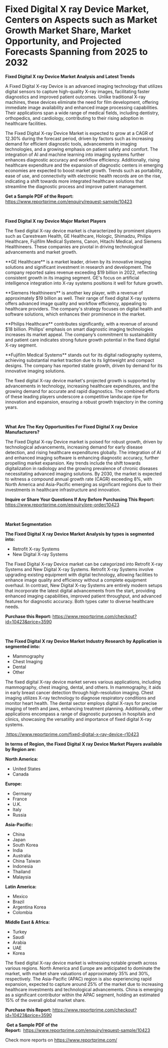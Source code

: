 <p><h1>Fixed Digital X ray Device Market, Centers on Aspects such as Market Growth Market Share, Market Opportunity, and Projected Forecasts Spanning from 2025 to 2032</h1></p><p><strong>Fixed Digital X ray Device Market Analysis and Latest Trends</strong></p>
<p><p>A Fixed Digital X-ray Device is an advanced imaging technology that utilizes digital sensors to capture high-quality X-ray images, facilitating faster diagnostics and improved patient outcomes. Unlike traditional X-ray machines, these devices eliminate the need for film development, offering immediate image availability and enhanced image processing capabilities. Their applications span a wide range of medical fields, including dentistry, orthopedics, and cardiology, contributing to their rising adoption in healthcare facilities.</p><p>The Fixed Digital X-ray Device Market is expected to grow at a CAGR of 12.30% during the forecast period, driven by factors such as increasing demand for efficient diagnostic tools, advancements in imaging technologies, and a growing emphasis on patient safety and comfort. The integration of AI and machine learning into imaging systems further enhances diagnostic accuracy and workflow efficiency. Additionally, rising healthcare expenditure and the expansion of diagnostic centers in emerging economies are expected to boost market growth. Trends such as portability, ease of use, and connectivity with electronic health records are on the rise, indicating a shift towards more integrated healthcare solutions that streamline the diagnostic process and improve patient management.</p></p>
<p><strong>Get a Sample PDF of the Report:&nbsp;</strong> <a href="https://www.reportprime.com/enquiry/request-sample/10423?utm_campaign=3310&utm_medium=2&utm_source=Github&utm_content=ia&utm_term=20032025&utm_id=fixed-digital-x-ray-device">https://www.reportprime.com/enquiry/request-sample/10423</a></p>
<p>&nbsp;</p>
<p><strong>Fixed Digital X ray Device Major Market Players</strong></p>
<p><p>The fixed digital X-ray device market is characterized by prominent players such as Carestream Health, GE Healthcare, Hologic, Shimadzu, Philips Healthcare, Fujifilm Medical Systems, Canon, Hitachi Medical, and Siemens Healthineers. These companies are pivotal in driving technological advancements and market growth.</p><p>**GE Healthcare** is a market leader, driven by its innovative imaging solutions and significant investment in research and development. The company reported sales revenue exceeding $19 billion in 2022, reflecting consistent growth in its imaging segment. GE's focus on artificial intelligence integration into X-ray systems positions it well for future growth.</p><p>**Siemens Healthineers** is another key player, with a revenue of approximately $19 billion as well. Their range of fixed digital X-ray systems offers advanced image quality and workflow efficiency, appealing to healthcare providers. The company's strategy focuses on digital health and software solutions, which enhances their prominence in the market.</p><p>**Philips Healthcare** contributes significantly, with a revenue of around $18 billion. Phillips’ emphasis on smart diagnostic imaging technologies increases its market appeal. The company’s commitment to sustainability and patient care indicates strong future growth potential in the fixed digital X-ray segment.</p><p>**Fujifilm Medical Systems** stands out for its digital radiography systems, achieving substantial market traction due to its lightweight and compact designs. The company has reported stable growth, driven by demand for its innovative imaging solutions.</p><p>The fixed digital X-ray device market's projected growth is supported by advancements in technology, increasing healthcare expenditures, and the growing demand for accurate and rapid diagnostics. The combined efforts of these leading players underscore a competitive landscape ripe for innovation and expansion, ensuring a robust growth trajectory in the coming years.</p></p>
<p>&nbsp;</p>
<p><strong>What Are The Key Opportunities For Fixed Digital X ray Device Manufacturers?</strong></p>
<p><p>The Fixed Digital X-ray Device market is poised for robust growth, driven by technological advancements, increasing demand for early disease detection, and rising healthcare expenditures globally. The integration of AI and enhanced imaging software is enhancing diagnostic accuracy, further propelling market expansion. Key trends include the shift towards digitalization in radiology and the growing prevalence of chronic diseases necessitating advanced imaging solutions. By 2030, the market is expected to witness a compound annual growth rate (CAGR) exceeding 8%, with North America and Asia-Pacific emerging as significant regions due to their investments in healthcare infrastructure and innovation.</p></p>
<p><strong>Inquire or Share Your Questions If Any Before Purchasing This Report:</strong> <a href="https://www.reportprime.com/enquiry/pre-order/10423?utm_campaign=3310&utm_medium=2&utm_source=Github&utm_content=ia&utm_term=20032025&utm_id=fixed-digital-x-ray-device">https://www.reportprime.com/enquiry/pre-order/10423</a></p>
<p>&nbsp;</p>
<p><strong>Market Segmentation</strong></p>
<p><strong>The Fixed Digital X ray Device Market Analysis by types is segmented into:</strong></p>
<p><ul><li>Retrofit X-ray Systems</li><li>New Digital X-ray Systems</li></ul></p>
<p><p>The Fixed Digital X-ray Device market can be categorized into Retrofit X-ray Systems and New Digital X-ray Systems. Retrofit X-ray Systems involve upgrading existing equipment with digital technology, allowing facilities to enhance image quality and efficiency without a complete equipment overhaul. In contrast, New Digital X-ray Systems are entirely modern setups that incorporate the latest digital advancements from the start, providing enhanced imaging capabilities, improved patient throughput, and advanced features for diagnostic accuracy. Both types cater to diverse healthcare needs.</p></p>
<p><strong>Purchase this Report:&nbsp;</strong><a href="https://www.reportprime.com/checkout?id=10423&price=3590&utm_campaign=3310&utm_medium=2&utm_source=Github&utm_content=ia&utm_term=20032025&utm_id=fixed-digital-x-ray-device">https://www.reportprime.com/checkout?id=10423&price=3590</a></p>
<p>&nbsp;</p>
<p><strong>The Fixed Digital X ray Device Market Industry Research by Application is segmented into:</strong></p>
<p><ul><li>Mammography</li><li>Chest Imaging</li><li>Dental</li><li>Other</li></ul></p>
<p><p>The fixed digital X-ray device market serves various applications, including mammography, chest imaging, dental, and others. In mammography, it aids in early breast cancer detection through high-resolution imaging. Chest imaging utilizes X-ray technology to diagnose respiratory conditions and monitor heart health. The dental sector employs digital X-rays for precise imaging of teeth and jaws, enhancing treatment planning. Additionally, other applications encompass a range of diagnostic purposes in hospitals and clinics, showcasing the versatility and importance of fixed digital X-ray systems.</p></p>
<p><a href="https://www.reportprime.com/fixed-digital-x-ray-device-r10423?utm_campaign=3310&utm_medium=2&utm_source=Github&utm_content=ia&utm_term=20032025&utm_id=fixed-digital-x-ray-device">&nbsp;https://www.reportprime.com/fixed-digital-x-ray-device-r10423</a></p>
<p><strong>In terms of Region, the Fixed Digital X ray Device Market Players available by Region are:</strong></p>
<p>
    <p> <strong> North America: </strong>
        <ul>
            <li>United States</li>
            <li>Canada</li>
        </ul>
        </p> 
    <p> <strong> Europe: </strong>
        <ul>
            <li>Germany</li>
            <li>France</li>
            <li>U.K.</li>
            <li>Italy</li>
            <li>Russia</li>
        </ul>
        </p> 
    <p> <strong> Asia-Pacific: </strong>
        <ul>
            <li>China</li>
            <li>Japan</li>
            <li>South Korea</li>
            <li>India</li>
            <li>Australia</li>
            <li>China Taiwan</li>
            <li>Indonesia</li>
            <li>Thailand</li>
            <li>Malaysia</li>
        </ul>
        </p> 
    <p> <strong> Latin America: </strong>
        <ul>
            <li>Mexico</li>
            <li>Brazil</li>
            <li>Argentina Korea</li>
            <li>Colombia</li>
        </ul>
        </p> 
    <p> <strong> Middle East & Africa: </strong>
        <ul>
            <li>Turkey</li>
            <li>Saudi</li>
            <li>Arabia</li>
            <li>UAE</li>
            <li>Korea</li>
        </ul>
    </p>
    </p>
<p><p>The fixed digital X-ray device market is witnessing notable growth across various regions. North America and Europe are anticipated to dominate the market, with market share valuations of approximately 35% and 30%, respectively. The Asia-Pacific (APAC) region is also experiencing rapid expansion, expected to capture around 25% of the market due to increasing healthcare investments and technological advancements. China is emerging as a significant contributor within the APAC segment, holding an estimated 15% of the overall global market share.</p></p>
<p><strong>Purchase this Report: </strong><a href="https://www.reportprime.com/checkout?id=10423&price=3590&utm_campaign=3310&utm_medium=2&utm_source=Github&utm_content=ia&utm_term=20032025&utm_id=fixed-digital-x-ray-device">https://www.reportprime.com/checkout?id=10423&price=3590</a></p>
<p>&nbsp;<strong>Get a Sample PDF of the Report:&nbsp;&nbsp;</strong><a href="https://www.reportprime.com/enquiry/request-sample/10423?utm_campaign=3310&utm_medium=2&utm_source=Github&utm_content=ia&utm_term=20032025&utm_id=fixed-digital-x-ray-device">https://www.reportprime.com/enquiry/request-sample/10423</a></p>
<p><strong></strong></p>
<p>Check more reports on <a href="https://www.reportprime.com/?utm_campaign=3310&utm_medium=2&utm_source=Github&utm_content=ia&utm_term=20032025&utm_id=fixed-digital-x-ray-device">https://www.reportprime.com/</a></p>
